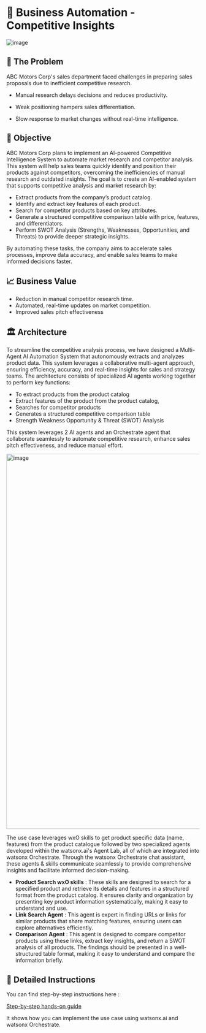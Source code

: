  # 🥇 Business Automation - Competitive Insights 

![image](https://github.ibm.com/skol/agentic-ai-client-bootcamp/assets/451557/b9fb42fc-4aa1-4010-b850-5c8f20e3e05a)

## 🤔 The Problem

ABC Motors Corp's sales department faced challenges in preparing sales proposals due to inefficient competitive research.

- Manual research delays decisions and reduces productivity.

- Weak positioning hampers sales differentiation.

- Slow response to market changes without real-time intelligence.

## 🎯 Objective

ABC Motors Corp plans to implement an AI-powered Competitive Intelligence System to automate market research and competitor analysis. This system will help sales teams quickly identify and position their products against competitors, overcoming the inefficiencies of manual research and outdated insights. The goal is to create an AI-enabled system that supports competitive analysis and market research by:

* Extract products from the company’s product catalog.
* Identify and extract key features of each product.
* Search for competitor products based on key attributes.
* Generate a structured competitive comparison table with price, features, and differentiators.
* Perform SWOT Analysis (Strengths, Weaknesses, Opportunities, and Threats) to provide deeper strategic insights.

By automating these tasks, the company aims to accelerate sales processes, improve data accuracy, and enable sales teams to make informed decisions faster.

## 📈 Business Value

* Reduction in manual competitor research time.
* Automated, real-time updates on market competition.
* Improved sales pitch effectiveness

## 🏛 Architecture

To streamline the competitive analysis process, we have designed a Multi-Agent AI Automation System that autonomously extracts and analyzes product data. This system leverages a collaborative multi-agent approach, ensuring efficiency, accuracy, and real-time insights for sales and strategy teams. The architecture consists of specialized AI agents working together to perform key functions:
  * To extract products from the product catalog
  * Extract features of the product from the product catalog,
  * Searches for competitor products
  * Generates a structured competitive comparison table
  * Strength Weakness Opportunity & Threat (SWOT) Analysis

This system leverages 2 AI agents and an Orchestrate agent that collaborate seamlessly to automate competitive research, enhance sales pitch effectiveness, and reduce manual effort.

<img width="979" alt="image" src="https://github.ibm.com/skol/agentic-ai-client-bootcamp/assets/451557/952b54c4-28a4-4ef6-82b4-ef08991d9297">


The use case leverages wxO skills to get product specific data (name, features) from the product catalogue followed by two specialized agents developed within the watsonx.ai's Agent Lab, all of which are integrated into watsonx Orchestrate. Through the watsonx Orchestrate chat assistant, these agents & skills communicate seamlessly to provide comprehensive insights and facilitate informed decision-making. 
  * **Product Search wxO skills** : These skills are designed to search for a specified product and retrieve its details and features in a structured format from the product catalog. It ensures clarity and organization by presenting key product information systematically, making it easy to understand and use.
  * **Link Search Agent** : This agent is expert in finding URLs or links for similar products that share matching features, ensuring users can explore alternatives efficiently.
  * **Comparison Agent** : This agent is designed to compare competitor products using these links, extract key insights, and return a SWOT analysis of all products. The findings should be presented in a well-structured table format, making it easy to understand and compare the information briefly.

## 📝 Detailed Instructions

You can find step-by-step instructions here :

[Step-by-step hands-on guide](https://github.ibm.com/skol/agentic-ai-client-bootcamp/blob/main/usecases/business-automation/hands-on-lab-buisness-automation.md)

It shows how you can implement the use case using watsonx.ai and watsonx Orchestrate. 
